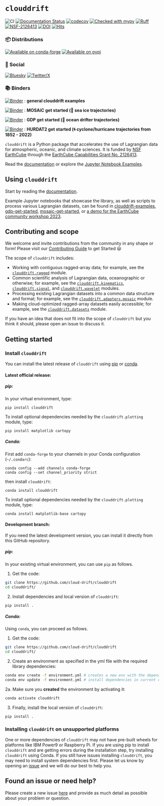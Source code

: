 # `clouddrift`
![CI](https://github.com/Cloud-Drift/clouddrift/workflows/CI/badge.svg)
[![Documentation Status](https://github.com/Cloud-Drift/clouddrift/actions/workflows/docs.yml/badge.svg)](https://cloud-drift.github.io/clouddrift)
[![codecov](https://codecov.io/gh/Cloud-Drift/clouddrift/branch/main/graph/badge.svg)](https://codecov.io/gh/Cloud-Drift/clouddrift/)
[![Checked with mypy](http://www.mypy-lang.org/static/mypy_badge.svg)](http://mypy-lang.org/)
[![Ruff](https://img.shields.io/endpoint?url=https://raw.githubusercontent.com/astral-sh/ruff/main/assets/badge/v2.json)](https://github.com/astral-sh/ruff)
[![NSF-2126413](https://img.shields.io/badge/NSF-2126413-blue.svg)](https://nsf.gov/awardsearch/showAward?AWD_ID=2126413)
[![DOI](https://zenodo.org/badge/DOI/10.5281/zenodo.11081648.svg)](https://doi.org/10.5281/zenodo.11081648)
[![Hits](https://hits.seeyoufarm.com/api/count/incr/badge.svg?url=https%3A%2F%2Fgithub.com%2FCloud-Drift%2Fclouddrift&count_bg=%2368C563&title_bg=%23555555&icon=&icon_color=%23E7E7E7&title=hits&edge_flat=false)](https://hits.seeyoufarm.com)

### 📦 Distributions
[![Available on conda-forge](https://anaconda.org/conda-forge/clouddrift/badges/version.svg?style=flat-square)](https://anaconda.org/conda-forge/clouddrift/)
[![Available on pypi](https://img.shields.io/pypi/v/clouddrift.svg?style=flat-square&color=blue)](https://pypi.org/project/clouddrift/)

### 👥 Social
[![Bluesky](https://img.shields.io/badge/Bluesky-0285FF?logo=bluesky&logoColor=fff&style=for-the-badge)](https://bsky.app/profile/clouddrift.bsky.social)
[![Twitter/X](https://img.shields.io/badge/X-000000?style=for-the-badge&logo=x&logoColor=white)](https://twitter.com/CloudDrift2)

### 📚 Binders
[![Binder](https://mybinder.org/badge_logo.svg)](https://mybinder.org/v2/gh/Cloud-Drift/clouddrift-examples/main?labpath=notebooks) : **general clouddrift examples**

[![Binder](https://mybinder.org/badge_logo.svg)](https://mybinder.org/v2/gh/Cloud-Drift/mosaic-get-started/HEAD) : **MOSAiC get started (🧊 sea ice trajectories)**

[![Binder](https://mybinder.org/badge_logo.svg)](https://mybinder.org/v2/gh/Cloud-Drift/gdp-get-started/HEAD) : **GDP get started (🌊 ocean drifter trajectories)**

[![Binder](https://mybinder.org/badge_logo.svg)](https://mybinder.org/v2/gh/Cloud-Drift/hurdat2-get-started/HEAD) : **HURDAT2 get started (🌀 cyclone/hurricane trajectories from 1852 - 2022)**

`clouddrift` is a Python package that accelerates the use of Lagrangian data for atmospheric, oceanic, and climate sciences.
It is funded by [NSF EarthCube](https://www.earthcube.org/info) through the
[EarthCube Capabilities Grant No. 2126413](https://www.nsf.gov/awardsearch/showAward?AWD_ID=2126413).

Read the [documentation](https://cloud-drift.github.io/clouddrift) or explore
the [Jupyter Notebook Examples](https://github.com/Cloud-Drift/clouddrift-examples).

## Using `clouddrift`

Start by reading the [documentation](https://cloud-drift.github.io/clouddrift).

Example Jupyter notebooks that showcase the library, as well as scripts
to process various Lagrangian datasets, can be found in
[clouddrift-examples](https://github.com/Cloud-Drift/clouddrift-examples), [gdp-get-started](https://github.com/Cloud-Drift/gdp-get-started), [mosaic-get-started](https://github.com/Cloud-Drift/mosaic-get-started), or [a demo for the EarthCube community workshop 2023](https://github.com/Cloud-Drift/e3-comm-workshop-2023).

## Contributing and scope

We welcome and invite contributions from the community in any shape or form! Please visit our [Contributing Guide](CONTRIBUTING.md) to get Started 😃

The scope of `clouddrift` includes:

* Working with contiguous ragged-array data; for example, see the
  [`clouddrift.ragged`](https://cloud-drift.github.io/clouddrift/_autosummary/clouddrift.ragged.html) module.
* Common scientific analysis of Lagrangian data, oceanographic or otherwise;
  for example, see the
  [`clouddrift.kinematics`](https://cloud-drift.github.io/clouddrift/_autosummary/clouddrift.kinematics.html),
  [`clouddrift.signal`](https://cloud-drift.github.io/clouddrift/_autosummary/clouddrift.signal.html), and
  [`clouddrift.wavelet`](https://cloud-drift.github.io/clouddrift/_autosummary/clouddrift.wavelet.html) modules.
* Processing existing Lagrangian datasets into a common data structure and format;
  for example, see the [`clouddrift.adapters.mosaic`](https://cloud-drift.github.io/clouddrift/_autosummary/clouddrift.adapters.mosaic.html) module.
* Making cloud-optimized ragged-array datasets easily accessible; for example,
  see the [`clouddrift.datasets`](https://cloud-drift.github.io/clouddrift/_autosummary/clouddrift.datasets.html) module.

If you have an idea that does not fit into the scope of `clouddrift` but you think
it should, please open an issue to discuss it.

## Getting started

### Install `clouddrift`

You can install the latest release of `clouddrift` using [pip](https://pypi.org/project/clouddrift/) or [conda](https://anaconda.org/conda-forge/clouddrift).

#### Latest official release:
##### pip:

In your virtual environment, type:

```
pip install clouddrift
```

To install optional dependencies needed by the `clouddrift.plotting` module,
type:

```
pip install matplotlib cartopy
```

##### Conda:

First add `conda-forge` to your channels in your Conda configuration (`~/.condarc`):

```
conda config --add channels conda-forge
conda config --set channel_priority strict
```

then install `clouddrift`:

```
conda install clouddrift
```

To install optional dependencies needed by the `clouddrift.plotting` module,
type:

```
conda install matplotlib-base cartopy
```

#### Development branch:

If you need the latest development version, you can install it directly from this GitHub repository.

##### pip:

In your existing virtual environment, you can use `pip` as follows.
1. Get the code:

```bash
git clone https://github.com/cloud-drift/clouddrift
cd clouddrift/
```

2. Install dependencies and local version of `clouddrift`:
```bash
pip install .
```

##### Conda:

Using `conda`, you can proceed as follows.

1. Get the code:

```bash
git clone https://github.com/cloud-drift/clouddrift
cd clouddrift/
```

2. Create an environment as specified in the yml file with the required library dependencies:
```bash
conda env create -f environment.yml # creates a new env with the dependencies
conda env update -f environment.yml # install dependencies in current environment
```

2a. Make sure you **created** the environment by activating it:
```bash
conda activate clouddrift
```

3. Finally, install the local version of `clouddrift`:
```bash
pip install .
```

### Installing `clouddrift` on unsupported platforms

One or more dependencies of `clouddrift` may not have pre-built wheels for
platforms like IBM Power9 or Raspberry Pi.
If you are using pip to install `clouddrift` and are getting errors during the
installation step, try installing `clouddrift` using Conda.
If you still have issues installing `clouddrift`, you may need to install system
dependencies first.
Please let us know by opening an
[issue](https://github.com/Cloud-Drift/clouddrift/issues/new) and we will do our
best to help you.

## Found an issue or need help?

Please create a new issue [here](https://github.com/Cloud-Drift/clouddrift/issues/new)
and provide as much detail as possible about your problem or question.
